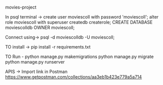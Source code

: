 movies-project

In psql terminal ->
create user moviescoll with password 'moviescoll';
alter role moviescoll with superuser createdb createrole;
CREATE DATABASE moviescolldb OWNER moviescoll;

Connect using-> psql -d moviescolldb -U moviescoll;

TO install ->
pip install -r requirements.txt

TO Run -
python manage.py makemigrations
python manage.py migrate
python manage.py runserver


APIS -> 
Import link in Postman
https://www.getpostman.com/collections/aa3eb1b423e779a5a714
